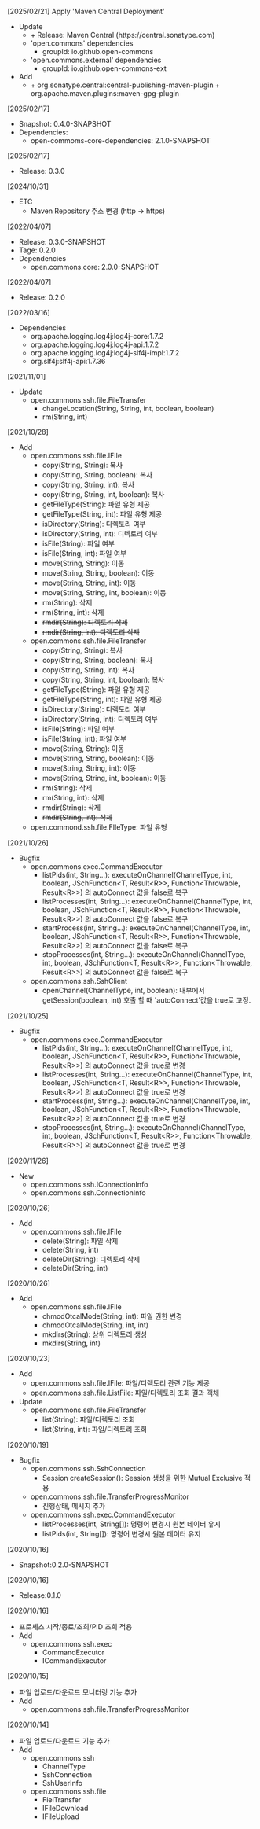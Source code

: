 [2025/02/21]
Apply 'Maven Central Deployment'

- Update
  + <deploymentManagement>
    + Release: Maven Central (https://central.sonatype.com)
  + 'open.commons' dependencies 
    + groupId: io.github.open-commons
  + 'open.commons.external' dependencies 
    + groupId: io.github.open-commons-ext
- Add
  + <build>
    + org.sonatype.central:central-publishing-maven-plugin
    + org.apache.maven.plugins:maven-gpg-plugin
    

[2025/02/17]
- Snapshot: 0.4.0-SNAPSHOT
- Dependencies:
  + open-commoms-core-dependencies: 2.1.0-SNAPSHOT
  
[2025/02/17]
- Release: 0.3.0

[2024/10/31]
- ETC
  + Maven Repository 주소 변경 (http -> https)
  
[2022/04/07]
- Release: 0.3.0-SNAPSHOT
- Tage: 0.2.0
- Dependencies
  + open.commons.core: 2.0.0-SNAPSHOT

[2022/04/07]
- Release: 0.2.0

[2022/03/16]
- Dependencies
  + org.apache.logging.log4j:log4j-core:1.7.2
  + org.apache.logging.log4j:log4j-api:1.7.2
  + org.apache.logging.log4j:log4j-slf4j-impl:1.7.2
  + org.slf4j:slf4j-api:1.7.36

[2021/11/01]
- Update
  + open.commons.ssh.file.FileTransfer
    + changeLocation(String, String, int, boolean, boolean)
    + rm(String, int)

[2021/10/28]
- Add
  + open.commons.ssh.file.IFIle
    + copy(String, String): 복사
    + copy(String, String, boolean): 복사
    + copy(String, String, int): 복사
    + copy(String, String, int, boolean): 복사
    + getFileType(String): 파일 유형 제공
    + getFileType(String, int): 파일 유형 제공
    + isDirectory(String): 디렉토리 여부
    + isDirectory(String, int): 디렉토리 여부
    + isFile(String): 파일 여부
    + isFile(String, int): 파일 여부
    + move(String, String): 이동
    + move(String, String, boolean): 이동
    + move(String, String, int): 이동
    + move(String, String, int, boolean): 이동
    + rm(String): 삭제
    + rm(String, int):  삭제
    + <strike>rmdir(String): 디렉토리 삭제
    + rmdir(String, int): 디렉토리 삭제</strike>
  + open.commons.ssh.file.FileTransfer
    + copy(String, String): 복사
    + copy(String, String, boolean): 복사
    + copy(String, String, int): 복사
    + copy(String, String, int, boolean): 복사
    + getFileType(String): 파일 유형 제공
    + getFileType(String, int): 파일 유형 제공    
    + isDirectory(String): 디렉토리 여부
    + isDirectory(String, int): 디렉토리 여부
    + isFile(String): 파일 여부
    + isFile(String, int): 파일 여부    
    + move(String, String): 이동
    + move(String, String, boolean): 이동
    + move(String, String, int): 이동
    + move(String, String, int, boolean): 이동  
    + rm(String): 삭제
    + rm(String, int): 삭제
    + <strike>rmdir(String): 삭제
    + rmdir(String, int): 삭제</strike>
  + open.commond.ssh.file.FIleType: 파일 유형

[2021/10/26]
- Bugfix
  + open.commons.exec.CommandExecutor 
    + listPids(int, String...): executeOnChannel(ChannelType, int, boolean, JSchFunction&lt;T, Result&lt;R&gt;&gt;, Function&lt;Throwable, Result&lt;R&gt;&gt;) 의 autoConnect 값을 false로 복구
    + listProcesses(int, String...): executeOnChannel(ChannelType, int, boolean, JSchFunction&lt;T, Result&lt;R&gt;&gt;, Function&lt;Throwable, Result&lt;R&gt;&gt;) 의 autoConnect 값을 false로 복구
    + startProcess(int, String...): executeOnChannel(ChannelType, int, boolean, JSchFunction&lt;T, Result&lt;R&gt;&gt;, Function&lt;Throwable, Result&lt;R&gt;&gt;) 의 autoConnect 값을 false로 복구
    + stopProcesses(int, String...): executeOnChannel(ChannelType, int, boolean, JSchFunction&lt;T, Result&lt;R&gt;&gt;, Function&lt;Throwable, Result&lt;R&gt;&gt;) 의 autoConnect 값을 false로 복구
  + open.commons.ssh.SshClient
    + openChannel(ChannelType, int, boolean): 내부에서 getSession(boolean, int) 호출 할 때 'autoConnect'값을 true로 고정.

[2021/10/25]
- Bugfix
  + open.commons.exec.CommandExecutor 
    + listPids(int, String...): executeOnChannel(ChannelType, int, boolean, JSchFunction&lt;T, Result&lt;R&gt;&gt;, Function&lt;Throwable, Result&lt;R&gt;&gt;) 의 autoConnect 값을 true로 변경
    + listProcesses(int, String...): executeOnChannel(ChannelType, int, boolean, JSchFunction&lt;T, Result&lt;R&gt;&gt;, Function&lt;Throwable, Result&lt;R&gt;&gt;) 의 autoConnect 값을 true로 변경
    + startProcess(int, String...): executeOnChannel(ChannelType, int, boolean, JSchFunction&lt;T, Result&lt;R&gt;&gt;, Function&lt;Throwable, Result&lt;R&gt;&gt;) 의 autoConnect 값을 true로 변경
    + stopProcesses(int, String...): executeOnChannel(ChannelType, int, boolean, JSchFunction&lt;T, Result&lt;R&gt;&gt;, Function&lt;Throwable, Result&lt;R&gt;&gt;) 의 autoConnect 값을 true로 변경

[2020/11/26]
- New
  + open.commons.ssh.IConnectionInfo
  + open.commons.ssh.ConnectionInfo

[2020/10/26]
- Add
  + open.commons.ssh.file.IFile
    - delete(String): 파일 삭제
    - delete(String, int)
    - deleteDir(String): 디렉토리 삭제
    - deleteDir(String, int)
  
[2020/10/26]
- Add
  + open.commons.ssh.file.IFile
    - chmodOtcalMode(String, int): 파일 권한 변경
    - chmodOtcalMode(String, int, int)
    - mkdirs(String): 상위 디렉토리 생성
    - mkdirs(String, int)  
   
[2020/10/23]
- Add
  + open.commons.ssh.file.IFile: 파일/디렉토리 관련 기능 제공 
  + open.commons.ssh.file.ListFile: 파일/디렉토리 조회 결과 객체 
- Update
  + open.commons.ssh.file.FileTransfer
    - list(String): 파일/디렉토리 조회
    - list(String, int): 파일/디렉토리 조회

[2020/10/19]
- Bugfix
  + open.commons.ssh.SshConnection
    - Session createSession(): Session 생성을 위한 Mutual Exclusive 적용
  + open.commons.ssh.file.TransferProgressMonitor
    - 진행상태, 메시지 추가
  + open.commons.ssh.exec.CommandExecutor
    - listProcesses(int, String[]): 명령어 변경시 원본 데이터 유지
    - listPids(int, String[]): 명령어 변경시 원본 데이터 유지

[2020/10/16]
- Snapshot:0.2.0-SNAPSHOT

[2020/10/16]
- Release:0.1.0

[2020/10/16]
- 프로세스 시작/종료/조회/PID 조회 적용
- Add
  + open.commons.ssh.exec
    - CommandExecutor
    - ICommandExecutor
  
[2020/10/15]
- 파일 업로드/다운로드 모니터링 기능 추가
- Add
  + open.commons.ssh.file.TransferProgressMonitor

[2020/10/14]
- 파일 업로드/다운로드 기능 추가
- Add
  + open.commons.ssh  
    - ChannelType
    - SshConnection
    - SshUserInfo
  + open.commons.ssh.file
    - FielTransfer
    - IFileDownload
    - IFileUpload
